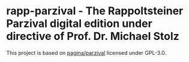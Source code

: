 # rapp-parzival - The Rappoltsteiner Parzival digital edition under directive of Prof. Dr. Michael Stolz

This project is based on [pagina/parzival](https://github.com/paginagmbh/parzival) licensed under GPL-3.0.
